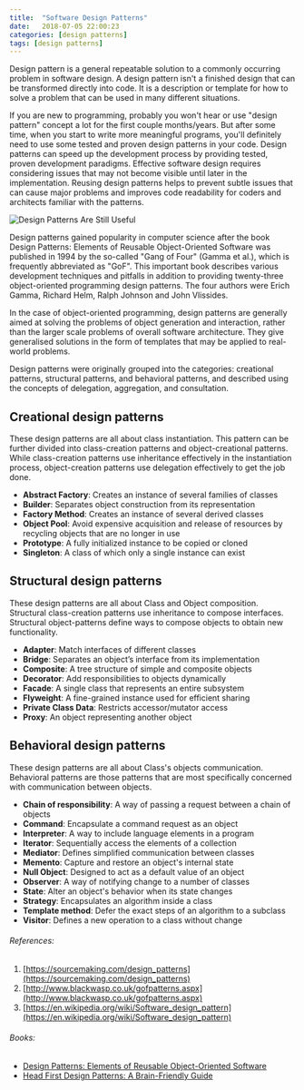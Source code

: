 ```yaml
---
title:  "Software Design Patterns"
date:   2018-07-05 22:00:23
categories: [design patterns]
tags: [design patterns]
---
```

Design pattern is a general repeatable solution to a commonly occurring problem in software design. A design pattern isn't a finished design that can be transformed directly into code. It is a description or template for how to solve a problem that can be used in many different situations.

If you are new to programming, probably you won't hear or use "design pattern" concept a lot for the first couple months/years. But after some time, when you start to write more meaningful programs, you'll definitely need to use some tested and proven design patterns in your code. Design patterns can speed up the development process by providing tested, proven development paradigms. Effective software design requires considering issues that may not become visible until later in the implementation. Reusing design patterns helps to prevent subtle issues that can cause major problems and improves code readability for coders and architects familiar with the patterns.

![Design Patterns Are Still Useful]({{site.baseurl}}/images/2018-07-05-software-design-patterns.jpg)

Design patterns gained popularity in computer science after the book Design Patterns: Elements of Reusable Object-Oriented Software was published in 1994 by the so-called "Gang of Four" (Gamma et al.), which is frequently abbreviated as "GoF". This important book describes various development techniques and pitfalls in addition to providing twenty-three object-oriented programming design patterns. The four authors were Erich Gamma, Richard Helm, Ralph Johnson and John Vlissides.

In the case of object-oriented programming, design patterns are generally aimed at solving the problems of object generation and interaction, rather than the larger scale problems of overall software architecture. They give generalised solutions in the form of templates that may be applied to real-world problems.

Design patterns were originally grouped into the categories: creational patterns, structural patterns, and behavioral patterns, and described using the concepts of delegation, aggregation, and consultation.

## Creational design patterns

These design patterns are all about class instantiation. This pattern can be further divided into class-creation patterns and object-creational patterns. While class-creation patterns use inheritance effectively in the instantiation process, object-creation patterns use delegation effectively to get the job done.

* **Abstract Factory**: Creates an instance of several families of classes
* **Builder**: Separates object construction from its representation
* **Factory Method**: Creates an instance of several derived classes
* **Object Pool**: Avoid expensive acquisition and release of resources by recycling objects that are no longer in use
* **Prototype**: A fully initialized instance to be copied or cloned
* **Singleton**: A class of which only a single instance can exist

## Structural design patterns

These design patterns are all about Class and Object composition. Structural class-creation patterns use inheritance to compose interfaces. Structural object-patterns define ways to compose objects to obtain new functionality.

* **Adapter**: Match interfaces of different classes
* **Bridge**: Separates an object’s interface from its implementation
* **Composite**: A tree structure of simple and composite objects
* **Decorator**: Add responsibilities to objects dynamically
* **Facade**: A single class that represents an entire subsystem
* **Flyweight**: A fine-grained instance used for efficient sharing
* **Private Class Data**: Restricts accessor/mutator access
* **Proxy**: An object representing another object

## Behavioral design patterns

These design patterns are all about Class's objects communication. Behavioral patterns are those patterns that are most specifically concerned with communication between objects.

* **Chain of responsibility**: A way of passing a request between a chain of objects
* **Command**: Encapsulate a command request as an object
* **Interpreter**: A way to include language elements in a program
* **Iterator**: Sequentially access the elements of a collection
* **Mediator**: Defines simplified communication between classes
* **Memento**: Capture and restore an object's internal state
* **Null Object**: Designed to act as a default value of an object
* **Observer**: A way of notifying change to a number of classes
* **State**: Alter an object's behavior when its state changes
* **Strategy**: Encapsulates an algorithm inside a class
* **Template method**: Defer the exact steps of an algorithm to a subclass
* **Visitor**: Defines a new operation to a class without change

###### References:
1. [https://sourcemaking.com/design_patterns](https://sourcemaking.com/design_patterns)
2. [http://www.blackwasp.co.uk/gofpatterns.aspx](http://www.blackwasp.co.uk/gofpatterns.aspx)
3. [https://en.wikipedia.org/wiki/Software_design_pattern](https://en.wikipedia.org/wiki/Software_design_pattern)

###### Books:
* [Design Patterns: Elements of Reusable Object-Oriented Software](https://www.amazon.com/Design-Patterns-Elements-Reusable-Object-Oriented/dp/0201633612)
* [Head First Design Patterns: A Brain-Friendly Guide](https://www.amazon.com/Head-First-Design-Patterns-Brain-Friendly/dp/0596007124)
